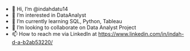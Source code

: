 - 👋 Hi, I’m @indahdatu14
- 👀 I’m interested in DataAnalyst
- 🌱 I’m currently learning SQL, Python, Tableau
- 💞️ I’m looking to collaborate on Data Analyst Project
- 📫 How to reach me via LinkedIn at https://www.linkedin.com/in/indah-d-a-b2ab53220/

<!---
indahdatu14/indahdatu14 is a ✨ special ✨ repository because its `README.md` (this file) appears on your GitHub profile.
You can click the Preview link to take a look at your changes.
--->
